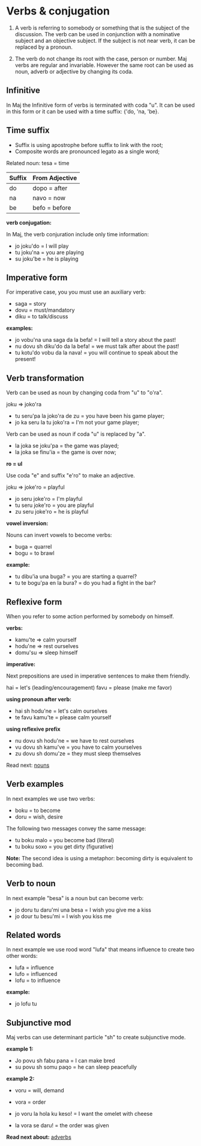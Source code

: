 # Verbs & conjugation


1. A verb is referring to somebody or something that is the subject of the discussion. The verb can be used in conjunction with a nominative subject and an objective subject. If the subject is not near verb, it can be replaced by a pronoun.

2. The verb do not change its root with the case, person or number. Maj verbs are regular and invariable. However the same root can be used as noun, adverb or adjective by changing its coda.  

## Infinitive

In Maj the Infinitive form of verbs is terminated with coda "u". It can be used in this form or it can be used with a time suffix: {'do, 'na, 'be}.

## Time suffix

* Suffix is using apostrophe before suffix to link with the root;
* Composite words are pronounced legato as a single word;

Related noun: tesa = time

 Suffix  | From Adjective     
---------|-------------------
 do      | dopo = after  
 na      | navo = now    
 be      | befo = before 
 

**verb conjugation:**

In Maj, the verb conjuration include only time information: 

* jo joku'do = I will play
* tu joku'na = you are playing
* su joku'be = he is playing


## Imperative form

For imperative case, you you must use an auxiliary verb:

* saga = story
* dovu = must/mandatory
* diku = to talk/discuss 

**examples:**

* jo vobu'na una saga da la befa! = I will tell a story about the past!
* nu dovu sh diku'do  da la befa! = we must talk after about the past!
* tu kotu'do vobu da la nava! = you will continue to speak about the present!

## Verb transformation

Verb can be used as noun by changing coda from "u" to "o'ra".

joku => joko'ra

* tu seru'pa la joko'ra de zu  = you have been his game player;
* jo ka seru la tu joko'ra     = I'm not your game player;

Verb can be used as noun if coda "u" is replaced by "a".

* la joka se joku'pa = the game was played;
* la joka se finu'ia = the game is over now;

**ro = ul**

Use coda "e" and suffix "e'ro" to make an adjective.

joku => joke'ro = playful

* jo seru joke'ro = I'm playful
* tu seru joke'ro = you are playful 
* zu seru joke'ro = he is playful

**vowel inversion:**

Nouns can invert vowels to become verbs:

* buga	= quarrel
* bogu  = to brawl

**example:**

* tu dibu'ia una buga? = you are starting a quarrel? 
* tu te bogu'pa en la bura? = do you had a fight in the bar?

## Reflexive form

When you refer to some action performed by somebody on himself.

**verbs:**

* kamu'te  =>  calm yourself 
* hodu'ne  =>  rest ourselves
* domu'su  =>  sleep himself

**imperative:**

Next prepositions are used in imperative sentences to make them friendly.

hai  = let's  (leading/encouragement)
favu = please (make me favor)

**using pronoun after verb:**

* hai sh hodu'ne  = let's calm ourselves
* te favu kamu'te  = please calm yourself 

**using reflexive prefix**

* nu dovu sh hodu'ne = we have to rest ourselves
* vu dovu sh kamu've = you have to calm yourselves
* zu dovu sh domu'ze = they must sleep themselves

Read next: [nouns](nouns.md)

## Verb examples

In next examples we use two verbs: 

* boku = to become
* doru = wish, desire

The following two messages convey the same message:

* tu boku malo  = you become bad (literal)
* tu boku soxo  = you get dirty (figurative)

**Note:** The second idea is using a metaphor: becoming dirty is equivalent to becoming bad.

## Verb to noun

In next example "besa" is a noun but can become verb:

* jo doru tu daru'mi una besa = I wish you give me a kiss
* jo dour tu besu'mi = I wish you kiss me


## Related words

In next example we use rood word "lufa" that means influence to create two other words:

* lufa = influence
* lufo = influenced
* lofu = to influence

**example:**

* jo lofu tu 

## Subjunctive mod

Maj verbs can use determinant particle "sh" to create subjunctive mode.

**example 1:**

* Jo povu sh fabu pana = I can make bred
* su povu sh somu paqo = he can sleep peacefully

**example 2:**

* voru = will, demand
* vora = order

* jo voru la hola ku keso! = I want the omelet with cheese
* la vora se daru! = the order was given

**Read next about:** [adverbs](adverbs.md)